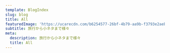 ```yaml
---
template: BlogIndex
slug: blog
title: All
featuredImage: 'https://ucarecdn.com/b6254577-26bf-4b79-aa9b-f3793e2aebdc/'
subtitle: 旅行から小ネタまで様々
meta:
  description: 旅行から小ネタまで様々
  title: All
---
```

